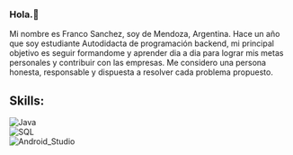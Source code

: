 ### Hola.👋
Mi nombre es Franco Sanchez, soy de Mendoza, Argentina. Hace un año que soy estudiante Autodidacta de programación backend, mi principal objetivo es seguir formandome y aprender dia a dia para lograr mis metas personales y contribuir con las empresas. Me considero una persona honesta, responsable y dispuesta a resolver cada problema propuesto.
## Skills:
![Java](https://img.shields.io/badge/Java-3DDC84?style=for-the-badge&logo=java&logoColor=white&labelColor=101010)</br>
![SQL](https://img.shields.io/badge/SQL-0095D5?style=for-the-badge&logo=sql&logoColor=white&labelColor=101010)</br>
![Android_Studio](https://img.shields.io/badge/Android_Studio-3DDC84?style=for-the-badge&logo=android-studio&logoColor=white&labelColor=101010)</br>

